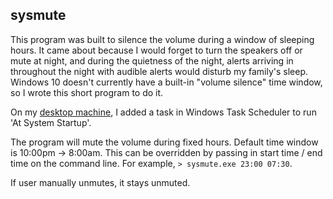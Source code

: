 ## sysmute

This program was built to silence the volume during a window of sleeping hours.
It came about because I would forget to turn the speakers off or mute at night,
and during the quietness of the night, alerts arriving in throughout the night with audible alerts
would disturb my family's sleep. Windows 10 doesn't currently have a built-in "volume silence" time window,
so I wrote this short program to do it.

On my [desktop machine](https://www.flickr.com/photos/morrisonbrett/19799056499), I added a task in Windows Task Scheduler to run 'At System Startup'.

The program will mute the volume during fixed hours.  Default time window is 10:00pm -> 8:00am.
This can be overridden by passing in start time / end time on the command line.  For example, `> sysmute.exe 23:00 07:30`.

If user manually unmutes, it stays unmuted.
